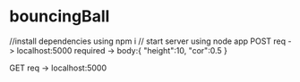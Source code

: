 # bouncingBall
//install dependencies using npm i
// start server using node app
POST req -> localhost:5000 
     required -> body:{
             "height":10,
             "cor":0.5
          }
  
   GET req -> localhost:5000 
